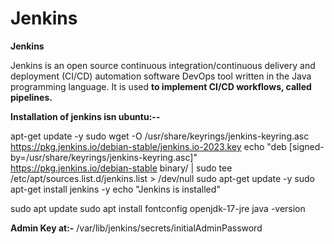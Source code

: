 # Jenkins
**Jenkins**

 Jenkins is an open source continuous integration/continuous delivery and deployment (CI/CD) automation software DevOps tool written in the Java programming language. It is used **to implement CI/CD workflows, called pipelines.**

**Installation of jenkins isn ubuntu:--**

apt-get update -y
sudo wget -O /usr/share/keyrings/jenkins-keyring.asc \
  https://pkg.jenkins.io/debian-stable/jenkins.io-2023.key
echo "deb [signed-by=/usr/share/keyrings/jenkins-keyring.asc]" \
  https://pkg.jenkins.io/debian-stable binary/ | sudo tee \
  /etc/apt/sources.list.d/jenkins.list > /dev/null
sudo apt-get update -y
sudo apt-get install jenkins -y
echo "Jenkins is installed"

sudo apt update
sudo apt install fontconfig openjdk-17-jre
java -version

**Admin Key at:-** /var/lib/jenkins/secrets/initialAdminPassword
